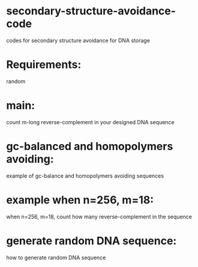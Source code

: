 # secondary-structure-avoidance-code
codes for secondary structure avoidance for DNA storage

# Requirements: 
random

# main:
count m-long reverse-complement in your designed DNA sequence

# gc-balanced and homopolymers avoiding:
example of gc-balance and homopolymers avoiding sequences

# example when n=256, m=18:
when n=256, m=18, count how many reverse-complement in the sequence

# generate random DNA sequence:
how to generate random DNA sequence
